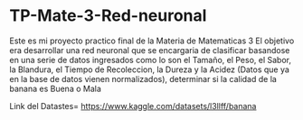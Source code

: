# TP-Mate-3-Red-neuronal

Este es mi proyecto practico final de la Materia de Matematicas 3 
El objetivo era desarrollar una red neuronal que se encargaria de clasificar basandose en una serie de datos ingresados como lo son
el Tamaño, el Peso, el Sabor, la Blandura, el Tiempo de Recoleccion, la Dureza y la Acidez (Datos que ya en la base de datos vienen normalizados), 
determinar si la calidad de la banana es Buena o Mala 

Link del Datastes= https://www.kaggle.com/datasets/l3llff/banana
